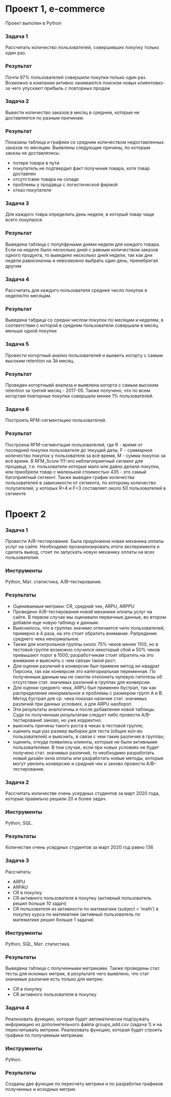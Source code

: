 # Проект 1, e-commerce
Проект выполен в Python

### Задача 1
Рассчитать количество пользователей, совершивших покупку только один раз.
### Результат
Почти 97% пользователей совершили покупки только один раз. Возможно в компании активно занимаются поиском новых клиентовиз-за чего упускают прибыль с повторных продаж

### Задача 2
Вывести количество заказов в месяц в среднем, которые не доставляется по разным причинам.
### Результат
Показаны таблица и графики со средним количеством недоставленных заказов по месяцам. Выявлены следующие причины, по которым заказы не доставлялись:
- потеря товара в пути
- покупатель не подтвердил факт получения товара, хотя товар доставлен
- отсутстсвие товара на складе
- проблемы у продавца с логистической фирмой
- отказ покупателя
### Задача 3
Для каждого товра определить день недели, в который товар чаще всего покупался.
### Результат
Выведена таблица с популфрными днями недели для каждого товара. Если на неделе было несколько дней с равным количеством заказов одного продукта, то выведено несколько дней недели, так как дни недели равнозначны и невозможно выбрать один день, пренебрегая другим
### Задача 4
Рассчитать для каждого пользователя среднее число покупок в неделю/по месяцам.
### Результат
Выведена табдица со средни числом покупок по месяцам и неделям, в соответствии с которой в среднем пользователи совершали в месяц меньше одной покупки

### Задача 5
Провести когортный анализ пользователей и выявить когорту с самым высоким retention на 3й месяц.
### Результат
Проведен когортнывй анализа и выявлена когорта с самым высоким retention за третий месяц - 2017-05. Также получено, что по всем когортам повторные покупки совершали менее 1% пользователей.

### Задача 6
Построить RFM-сегментацию пользователей.
### Результат
Построена RFM-сегментация пользователей, где R - время от последней покупки пользователя до текущей даты, F - суммарное количество покупок у пользователя за всё время, M - сумма покупок за всё время. В RFM_Score 111-это неблагоприятный сегмент для процавца, т.е. пользователи которые мало или давно делали покупки, или приобрели товар с маленькой стоимостью 435 - это самый багоприятный сегмент. Также выведен график количества пользователей в зависимости от сегмента, по которому количество полупателей, у которых R=4 и F=3 составляет около 50 пользователей в сегменте


# Проект 2
### Задача 1
Провести A/B–тестирование. Была предложена новая механика оплаты услуг на сайте. Необходимо проанализировать итоги эксперимента и сделать вывод, стоит ли запускать новую механику оплаты на всех пользователей.
### Инструменты
Python, Мат. статистика, A/B–тестирование.
### Результаты
- Оцениваемые метрики: CR, средний чек, ARPU, ARPPU
- Проведено A/B-тестирования новой механики оплаты услуг на сайте. В первом случае мы оценивали первичные данные, во втором добавли еще новую таблицу к данным.
- Выяснилось, что в группах значимо отличается чило пользователей, примерно в 4 раза, на это стоит обратить внимание. Рапредение среднего чека ненормальное.
- Также для контрольной группы около 75% чеков менее 1100, но в тестовой группе возможно случился некоторый сбой и 50% чеков превышают порог в 1000, разработчикам стоит обратить на это внимание и выяснить с чем связан такой рост.
- Для оценки различий в конверсии был примене метод хи-квадрат Пирсона, так как конверсия это категориальная переменная. По полученным данным мы не смогли отклонить нулевую гипотезы об отсутствии стат. значимых различий в группах для конверсии.
- Для оценки среднего чека, ARPU был применен бустрап, так как распределение ненормальное и проблемы с размером групп А и В. Метод бустрап для ср. чека показал наличие стат. значимых различий при данных условиях, а для ARPU наоборот.
- Эти результаты аналогичны и после добавления новой таблицы.
Судя по полученным результатам следует либо провести A/B-тестированиt заново, но уже корректно:
- выяснить причины такого роста в чеках в тестовой группе;
- оценить еще раз размер выборки для теста (общее кол-во пользователей) и выяснить, в связи с чем такие различия в группах;
- оценить, откуда появились клиенты, которые не были активными пользователями.
В том случае, если при новых условиях не будет получено стат. значимых различий, то необходимо разработать новый дизайн окна оплаты или разработать новые методы, которые могут увелить конверсию и средний чек и заново провести A/B–тестирование.
### Задача 2
Рассчитать количестве очень усердных студентов за март 2020 года, которые правильно решили 20 и более задач.
### Инструменты
Python, SQL.
### Результаты
Количестве очень усердных студентов за март 2020 год равно 136
### Задача 3
Рассчитать:
- ARPU
- ARPAU
- CR в покупку
- СR активного пользователя в покупку (активный пользователь решил больше 10 задач)
- CR пользователя из активности по математике (subject = ’math’) в покупку курса по математике (активный пользователь по математике решил больше 1 задачи)
### Инструменты
Python, SQL, Мат. статистика.
### Результаты
Выведена таблица с полученными метриками. Также проведены стат. тесты для искомых метрик, в результате чего выявлено, что стат значимые различия есть только для метрик:
- CR в покупку
- СR активного пользователя в покупку
### Задача 4
Реализовать функцию, которая будет автоматически подгружать информацию из дополнительного файла groups_add.csv (задача 1) и на пересчитывать метрики. Реализовать функцию, которая будет строить графики по получаемым метрикам.
### Инструменты
Python.
### Результаты
Созданы две функции по пересчету метрики и по разработке графиков полученных и исходных метрик
